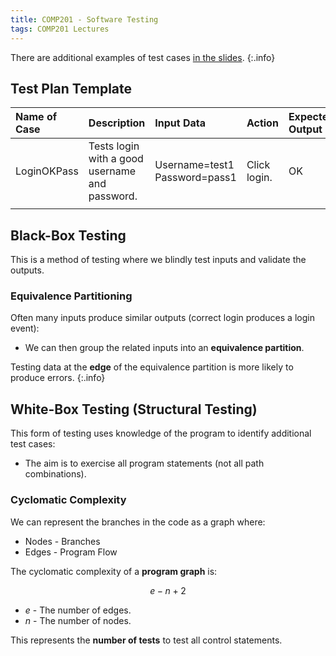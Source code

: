 ```yaml
---
title: COMP201 - Software Testing
tags: COMP201 Lectures
---
```

There are additional examples of test cases [in the slides](https://liverpool.instructure.com/courses/46117/files/6013927?module_item_id=1189968).
{:.info}

## Test Plan Template

| Name of Case | Description | Input Data | Action | Expected Output | Actual Output | Pass |
| :-- | :-- | :-- | :-- | :-- | :-- | :-- |
| LoginOKPass | Tests login with a good username and password. | Username=test1<br>Password=pass1 | Click login. | OK | Login OK | True |
| | | | | | | |

## Black-Box Testing
This is a method of testing where we blindly test inputs and validate the outputs.

### Equivalence Partitioning
Often many inputs produce similar outputs (correct login produces a login event):

* We can then group the related inputs into an **equivalence partition**.

Testing data at the **edge** of the equivalence partition is more likely to produce errors.
{:.info}

## White-Box Testing (Structural Testing)
This form of testing uses knowledge of the program to identify additional test cases:

* The aim is to exercise all program statements (not all path combinations).

### Cyclomatic Complexity
We can represent the branches in the code as a graph where:

* Nodes - Branches
* Edges - Program Flow

The cyclomatic complexity of a **program graph** is:

$$
e -n+2
$$

* $e$ - The number of edges.
* $n$ - The number of nodes.

This represents the **number of tests** to test all control statements.